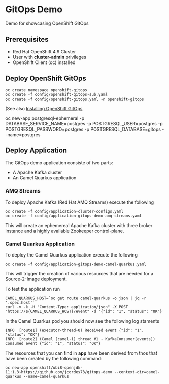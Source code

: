 # GitOps Demo

Demo for showcasing OpenShift GitOps

## Prerequisites

* Red Hat OpenShift 4.9 Cluster
* User with **cluster-admin** privileges
* OpenShift Client (oc) installed

## Deploy OpenShift GitOps


```
oc create namespace openshift-gitops
oc create -f config/openshift-gitops-sub.yaml
oc create -f config/openshift-gitops.yaml -n openshift-gitops
```

(See also [Installing OpenShift GitOps](https://access.redhat.com/documentation/en-us/openshift_container_platform/4.9/html/cicd/gitops#getting-started-with-openshift-gitops)

oc new-app postgresql-ephemeral -p DATABASE_SERVICE_NAME=postgres -p POSTGRESQL_USER=postgres -p POSTGRESQL_PASSWORD=postgres -p POSTGRESQL_DATABASE=gitops --name=postgres


## Deploy Application

The GitOps demo application consiste of two parts:

* A Apache Kafka cluster
* An Camel Quarkus application

### AMQ Streams

To deploy Apache Kafka (Red Hat AMQ Streams) execute the following

```
oc create -f config/application-cluster-configs.yaml
oc create -f config/application-gitops-demo-amq-streams.yaml
```
This will create an ephemereal Apache Kafka cluster with three broker instance and a highly available Zookeeper control-plane.

### Camel Quarkus Application

To deploy the Camel Quarkus application execute the following
```
oc create -f config/application-gitops-demo-camel-quarkus.yaml
```
This will trigger the creation of various resources that are needed for a Source-2-Image deployment.

To test the application run
```
CAMEL_QUARKUS_HOST=`oc get route camel-quarkus -o json | jq -r '.spec.host'`
curl -v -k -H "Content-Type: application/json" -X POST "https://${CAMEL_QUARKUS_HOST}/event" -d '{"id": "1", "status": "OK"}'
```

In the Camel Quarkus pod you should now see the following log staments

    INFO  [route1] (executor-thread-0) Received event {"id": "1", "status": "OK"}
    INFO  [route2] (Camel (camel-1) thread #1 - KafkaConsumer[events]) Consumed event {"id": "1", "status": "OK"}

The resources that you can find in **app** have been derived from thos that have been created by the following command:
```
oc new-app openshift/ubi8-openjdk-11:1.3~https://github.com/jcordes73/gitops-demo --context-dir=camel-quarkus --name=camel-quarkus
```


